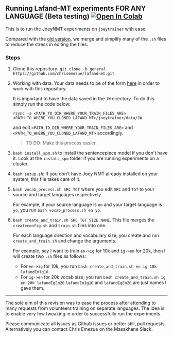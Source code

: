 ## Running Lafand-MT experiments FOR ANY LANGUAGE (Beta testing) [![Open In Colab](https://colab.research.google.com/assets/colab-badge.svg)](https://colab.research.google.com/drive/13yVM4b7T74GDbGwDl0bPT-Ry0S8_rk48?usp=sharing)

This is to run the JoeyNMT experiments on `joeytrainer` with ease.

Compared with the [old version](https://github.com/masakhane-io/lafand-mt/tree/main/joeytrainer), we merge and simplify many of the `.sh` files to reduce the stress in editing the files.

### Steps
1. Clone this repository: `git clone -b general https://github.com/chrisemezue/lafand-mt.git `

2. Working with data. Your data needs to be of the form [here](https://github.com/chrisemezue/lafand-mt/tree/general/joeytrainer/data/JW) in order to work with this repository.   

    It is important to have the data saved in the `JW` directory. To do this simply run the code below:
    ```
    rsync -a <PATH_TO_DIR_WHERE_YOUR_TRAIN_FILES_ARE> <PATH_TO_WHERE_YOU_CLONED_LAFAND_MT>/joeytrainer/data/JW
    ```
    and edit `<PATH_TO_DIR_WHERE_YOUR_TRAIN_FILES_ARE>` and `<PATH_TO_WHERE_YOU_CLONED_LAFAND_MT>` accordingly. 

    > TO DO: Make this process easier.

3. `bash install_spm.sh` to install the sentencepiece model if you don't have it. Look at the `install_spm` folder if you are running experiments on a cluster.

4. `bash setup.sh`:
If you don't have Joey NMT already installed on your system, this file takes care of it.

5. `bash vocab_process.sh SRC TGT` where you edit `SRC`  and `TGT` to your source and target languages respectively. 

    For example, if your source language is `en` and your target language is `yo`, you run `bash vocab_process.sh en yo`. 

6. `bash create_and_train.sh SRC TGT SIZE NAME`. This file merges the `createconfig.sh` and `train.sh` files into one. 

    For each language direction and vocabulary size, you create and run `create_and_train.sh` and change the arguments. 

    For example, say I want to train `en->ig` for 10k and `ig->en` for 20k, then I will create two `.sh` files as follows:

    - For `en->ig` for 10k, you run `bash create_and_train.sh en ig 10k lafandEnIg10`. 
    - For `ig->en` for 20k vocab size, you run `bash create_and_train.sh ig en 20k lafandIgEn20`
      `lafandEnIg10` and `lafandIgEn20` are just names I gave them.


____
The sole aim of this revision was to ease the process after attending to many requests from volunteers training on separate languages. The idea is to enable very few tweaking in order to successfully run the experiments.

Please communicate all issues as Github issues or better still,  pull requests. Alternatively you can contact Chris Emezue on the Masakhane Slack. 

